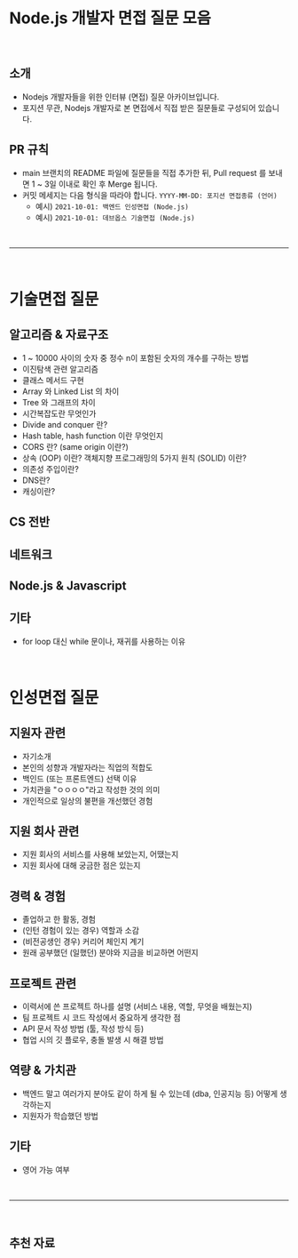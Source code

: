 # Node.js 개발자 면접 질문 모음 

<br />

## 소개 
- Nodejs 개발자들을 위한 인터뷰 (면접) 질문 아카이브입니다.
- 포지션 무관, Nodejs 개발자로 본 면접에서 직접 받은 질문들로 구성되어 있습니다. 

## PR 규칙
- main 브랜치의 README 파일에 질문들을 직접 추가한 뒤, Pull request 를 보내면 1 ~ 3일 이내로 확인 후 Merge 됩니다. 
- 커밋 메세지는 다음 형식을 따라야 합니다. `YYYY-MM-DD: 포지션 면접종류 (언어)`
	- 예시) `2021-10-01: 백엔드 인성면접 (Node.js)`
	- 예시) `2021-10-01: 데브옵스 기술면접 (Node.js)`

<br />

--------
<br />

# 기술면접 질문 

## 알고리즘 & 자료구조
- 1 ~ 10000 사이의 숫자 중 정수 n이 포함된 숫자의 개수를 구하는 방법
- 이진탐색 관련 알고리즘
- 클래스 메서드 구현 
- Array 와 Linked List 의 차이
- Tree 와 그래프의 차이
- 시간복잡도란 무엇인가
- Divide and conquer 란?
- Hash table, hash function 이란 무엇인지
- CORS 란? (same origin 이란?)
- 상속 (OOP) 이란? 객체지향 프로그래밍의 5가지 원칙 (SOLID) 이란? 
- 의존성 주입이란? 
- DNS란?
- 캐싱이란? 


## CS 전반

## 네트워크

## Node.js & Javascript 

## 기타
- for loop 대신 while 문이나, 재귀를 사용하는 이유 

<br /> 

# 인성면접 질문 

## 지원자 관련
- 자기소개
- 본인의 성향과 개발자라는 직업의 적합도
- 백인드 (또는 프론트엔드) 선택 이유
- 가치관을 "ㅇㅇㅇㅇ"라고 작성한 것의 의미
- 개인적으로 일상의 불편을 개선했던 경험 

## 지원 회사 관련 
- 지원 회사의 서비스를 사용해 보았는지, 어땠는지
- 지원 회사에 대해 궁금한 점은 있는지

## 경력 & 경험 
- 졸업하고 한 활동, 경험
- (인턴 경험이 있는 경우) 역할과 소감
- (비전공생인 경우) 커리어 체인지 계기
- 원래 공부했던 (일했던) 분야와 지금을 비교하면 어떤지

## 프로젝트 관련
- 이력서에 쓴 프로젝트 하나를 설명 (서비스 내용, 역할, 무엇을 배웠는지)
- 팀 프로젝트 시 코드 작성에서 중요하게 생각한 점
- API 문서 작성 방법 (툴, 작성 방식 등)
- 협업 시의 깃 플로우, 충돌 발생 시 해결 방법 

## 역량 & 가치관 
- 백엔드 말고 여러가지 분야도 같이 하게 될 수 있는데 (dba, 인공지능 등) 어떻게 생각하는지
- 지원자가 학습했던 방법

## 기타 
- 영어 가능 여부

<br />

-----
<br />


## 추천 자료 